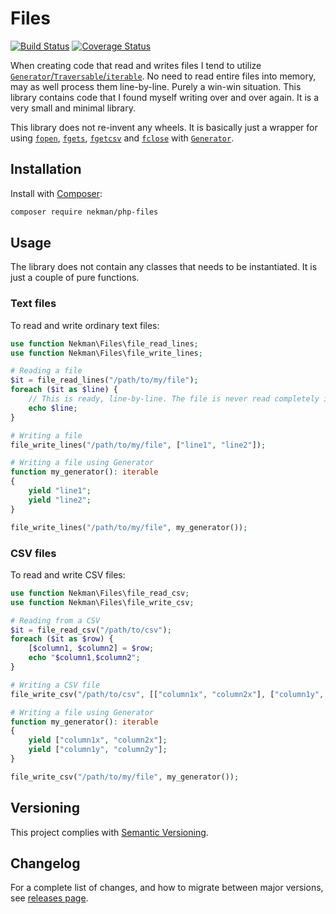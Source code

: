 # Files

[![Build Status](https://circleci.com/gh/Ekman/php-files.svg?style=svg)](https://app.circleci.com/pipelines/github/Ekman/php-files)
[![Coverage Status](https://coveralls.io/repos/github/Ekman/php-files/badge.svg?branch=master)](https://coveralls.io/github/Ekman/php-files?branch=master)

When creating code that read and writes files I tend to utilize [`Generator`/`Traversable`/`iterable`](https://www.php.net/manual/en/language.generators.overview.php). No need to read
entire files into memory, may as well process them line-by-line. Purely a win-win situation. This library contains code
that I found myself writing over and over again. It is a very small and minimal library.

This library does not re-invent any wheels. It is basically just a wrapper for using [`fopen`](https://www.php.net/manual/en/function.fopen), [`fgets`](https://www.php.net/manual/en/function.fgets), [`fgetcsv`](https://www.php.net/manual/en/function.fgetcsv) and [`fclose`](https://www.php.net/manual/en/function.fclose)
with [`Generator`](https://www.php.net/manual/en/language.generators.overview.php).

## Installation

Install with [Composer](https://getcomposer.org/):

```bash
composer require nekman/php-files
```

## Usage

The library does not contain any classes that needs to be instantiated. It is just a couple of pure functions.

### Text files

To read and write ordinary text files:

```php
use function Nekman\Files\file_read_lines;
use function Nekman\Files\file_write_lines;

# Reading a file
$it = file_read_lines("/path/to/my/file");
foreach ($it as $line) {
	// This is ready, line-by-line. The file is never read completely into memory at once.
	echo $line;
}

# Writing a file
file_write_lines("/path/to/my/file", ["line1", "line2"]);

# Writing a file using Generator
function my_generator(): iterable
{
	yield "line1";
	yield "line2";
}

file_write_lines("/path/to/my/file", my_generator());
```

### CSV files

To read and write CSV files:

```php
use function Nekman\Files\file_read_csv;
use function Nekman\Files\file_write_csv;

# Reading from a CSV
$it = file_read_csv("/path/to/csv");
foreach ($it as $row) {
	[$column1, $column2] = $row;
	echo "$column1,$column2";
}

# Writing a CSV file
file_write_csv("/path/to/csv", [["column1x", "column2x"], ["column1y", "column2y"]]);

# Writing a file using Generator
function my_generator(): iterable
{
	yield ["column1x", "column2x"];
	yield ["column1y", "column2y"];
}

file_write_csv("/path/to/my/file", my_generator());
```

## Versioning

This project complies with [Semantic Versioning](https://semver.org/).

## Changelog

For a complete list of changes, and how to migrate between major versions,
see [releases page](https://github.com/Ekman/luhn-algorithm/releases).
